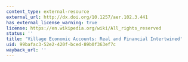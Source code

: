 ```yaml
---
content_type: external-resource
external_url: http://dx.doi.org/10.1257/aer.102.3.441
has_external_license_warning: true
license: https://en.wikipedia.org/wiki/All_rights_reserved
status: ''
title: 'Village Economic Accounts: Real and Financial Intertwined'
uid: 99bafac3-52e2-420f-bced-89b0f363ef7c
wayback_url: ''
---
```

